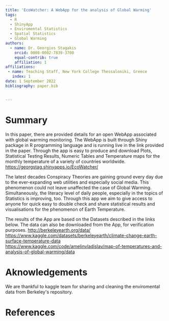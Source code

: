 ```yaml
---
title: 'EcoWatcher: A WebApp for the analysis of Global Warming'
tags:
  - R
  - ShinyApp
  - Enviromental Statistics
  - Spatial Statistics
  - Global Warming
authors:
  - name: Dr. Georgios Stagakis
    orcid: 0000-0002-7839-3700
    equal-contrib: true
    affiliation: 1
affiliations:
 - name: Teaching Staff, New York College Thessaloniki, Greece
   index: 1
date: 1 September 2022
bibliography: paper.bib


---
```


# Summary

In this paper, there are provided details for an open WebApp associated with global warming monitoring. The WebApp is built through Shiny package in R programming language and is running live in the link provided in the paper. Through the app is easy to produce and download Plots, Statistical Testing Results, Numeric Tables and Temperature maps for the monthly temperature of a variety of countries worldwide. 
https://georgstag.shinyapps.io/EcoWatcher/

The latest decades Conspiracy Theories are gaining ground every day due to the ever-expanding web utilities and especially social media. This phenomenon could not leave unaffected the case of Global Warming. Simultaneously, the literacy level of daily people, especially in the topics of Statistics is improving, too. Through this app we aim to give access to anyone for quick easy to double check and share statistical results and visualisations for the phenomenon of Earth Temperature.

The results of the App are based on the Datasets described in the links below. The data can also be downloaded from the App, for verification purposes. 
http://berkeleyearth.org/data/
https://www.kaggle.com/datasets/berkeleyearth/climate-change-earth-surface-temperature-data
https://www.kaggle.com/code/amelinvladislav/map-of-temperatures-and-analysis-of-global-warming/data

# Aknowledgements

We are thankful to kaggle team for sharing and cleaning the enviromental data from Berkeley's repository.

# References

